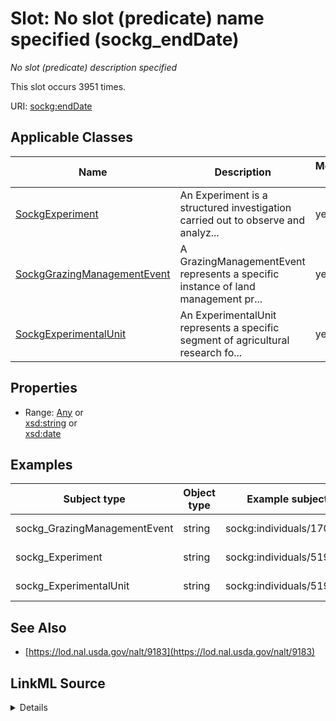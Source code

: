 

# Slot: No slot (predicate) name specified (sockg_endDate)


_No slot (predicate) description specified_






This slot occurs 3951 times.


URI: [sockg:endDate](https://idir.uta.edu/sockg-ontology/docs/endDate)



<!-- no inheritance hierarchy -->





## Applicable Classes

| Name | Description | Modifies Slot |
| --- | --- | --- |
| [SockgExperiment](../classes/SockgExperiment.md) | An Experiment is a structured investigation carried out to observe and analyz... |  yes  |
| [SockgGrazingManagementEvent](../classes/SockgGrazingManagementEvent.md) | A GrazingManagementEvent represents a specific instance of land management pr... |  yes  |
| [SockgExperimentalUnit](../classes/SockgExperimentalUnit.md) | An ExperimentalUnit represents a specific segment of agricultural research fo... |  yes  |







## Properties

* Range: [Any](../classes/Any.md)&nbsp;or&nbsp;<br />[xsd:string](http://www.w3.org/2001/XMLSchema#string)&nbsp;or&nbsp;<br />[xsd:date](http://www.w3.org/2001/XMLSchema#date)






## Examples

| Subject type | Object type | Example subject | Example object | Occurrences |
| --- | --- | --- | --- | --- |
| sockg_GrazingManagementEvent | string | sockg:individuals/170955 | 2006-05-12 | 1951 |
| sockg_Experiment | string | sockg:individuals/51906 | 2016-11-01 | 55 |
| sockg_ExperimentalUnit | string | sockg:individuals/51937 | 2011-12-31 | 1945 |


## See Also

* [https://lod.nal.usda.gov/nalt/9183](https://lod.nal.usda.gov/nalt/9183)



## LinkML Source

<details>

```yaml
name: sockg_endDate
annotations:
  count:
    tag: count
    value: 3951
description: No slot (predicate) description specified
title: No slot (predicate) name specified
examples:
- object:
    example_object: '2006-05-12'
    example_object_type: string
    example_predicate: sockg:endDate
    example_subject: sockg:individuals/170955
    example_subject_type: sockg_GrazingManagementEvent
- object:
    example_object: '2016-11-01'
    example_object_type: string
    example_predicate: sockg:endDate
    example_subject: sockg:individuals/51906
    example_subject_type: sockg_Experiment
- object:
    example_object: '2011-12-31'
    example_object_type: string
    example_predicate: sockg:endDate
    example_subject: sockg:individuals/51937
    example_subject_type: sockg_ExperimentalUnit
from_schema: soc-kg
see_also:
- https://lod.nal.usda.gov/nalt/9183
rank: 1000
slot_uri: sockg:endDate
alias: sockg_endDate
domain_of:
- sockg_Experiment
- sockg_ExperimentalUnit
- sockg_GrazingManagementEvent
union_of:
- '{''domain'': ''sockg_Amendment''}'
- '{''domain'': ''sockg_Experiment''}'
- '{''domain'': ''sockg_GrazingManagementEvent''}'
- '{''domain'': ''sockg_ExperimentalUnit''}'
range: Any
any_of:
- range: string
- range: date

```
</details>